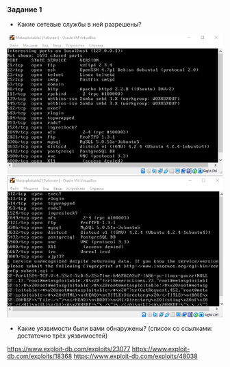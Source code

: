 ### Задание 1


- Какие сетевые службы в ней разрешены?

![alt text](https://github.com/KonstantinKaizen/homework/blob/main/homework-13.01/f1.png)
![alt text](https://github.com/KonstantinKaizen/homework/blob/main/homework-13.01/f2.png)

- Какие уязвимости были вами обнаружены? (список со ссылками: достаточно трёх уязвимостей)


https://www.exploit-db.com/exploits/23077
https://www.exploit-db.com/exploits/18368
https://www.exploit-db.com/exploits/48038































